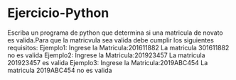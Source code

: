# Ejercicio-Python

Escriba  un programa de python que determina si una matricula
de novato es valida.Para que la matricvula sea valida
debe cumplir los siguientes requisitos:
Ejemplo1:
Ingrese la Matricula:201611882
La matricula 301611882 no es valida
Ejemplo2:
Ingrese la Matricula:201923457
La matricula 201923457 es valida
Ejemplo3:
Ingrese la Matricula:2019ABC454
La matricula 2019ABC454 no es valida
